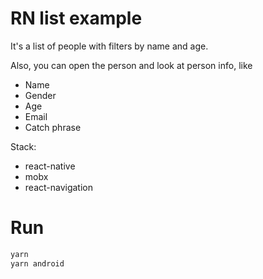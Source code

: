 # RN list example
It's a list of people with filters by name and age.

Also, you can open the person and look at person info, like
- Name
- Gender
- Age
- Email
- Catch phrase

Stack:
- react-native
- mobx
- react-navigation

# Run
```bash
yarn
yarn android
```
